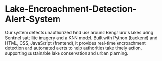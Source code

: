 # Lake-Encroachment-Detection-Alert-System
Our system detects unauthorized land use around Bengaluru's lakes using Sentinel satellite imagery and a KNN model. Built with Python (backend) and HTML, CSS, JavaScript (frontend), it provides real-time encroachment detection and automated alerts to help authorities take timely action, supporting sustainable lake conservation and urban planning.
